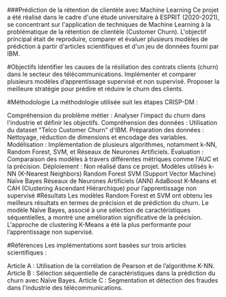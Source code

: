 ###Prédiction de la rétention de clientèle avec Machine Learning
Ce projet a été réalisé dans le cadre d'une étude universitaire à ESPRIT (2020-2021), se concentrant sur l'application de techniques de Machine Learning à la problématique de la rétention de clientèle (Customer Churn). L'objectif principal était de reproduire, comparer et évaluer plusieurs modèles de prédiction à partir d'articles scientifiques et d'un jeu de données fourni par IBM.

#Objectifs
Identifier les causes de la résiliation des contrats clients (churn) dans le secteur des télécommunications.
Implémenter et comparer plusieurs modèles d’apprentissage supervisé et non supervisé.
Proposer la meilleure stratégie pour prédire et réduire le churn des clients.

#Méthodologie
La méthodologie utilisée suit les étapes CRISP-DM :

Compréhension du problème métier : Analyser l'impact du churn dans l'industrie et définir les objectifs.
Compréhension des données : Utilisation du dataset "Telco Customer Churn" d'IBM.
Préparation des données : Nettoyage, réduction de dimensions et encodage des variables.
Modélisation : Implémentation de plusieurs algorithmes, notamment k-NN, Random Forest, SVM, et Réseaux de Neurones Artificiels.
Évaluation : Comparaison des modèles à travers différentes métriques comme l'AUC et la précision.
Déploiement : Non réalisé dans ce projet.
Modèles utilisés
k-NN (K-Nearest Neighbors)
Random Forest
SVM (Support Vector Machine)
Naïve Bayes
Réseaux de Neurones Artificiels (ANN)
AdaBoost
K-Means et CAH (Clustering Ascendant Hiérarchique) pour l’apprentissage non supervisé
#Résultats
Les modèles Random Forest et SVM ont obtenu les meilleurs résultats en termes de précision et de prédiction du churn. Le modèle Naïve Bayes, associé à une sélection de caractéristiques séquentielles, a montré une amélioration significative de la précision. L'approche de clustering K-Means a été la plus performante pour l’apprentissage non supervisé.

#Références
Les implémentations sont basées sur trois articles scientifiques :

Article A : Utilisation de la corrélation de Pearson et de l’algorithme K-NN.
Article B : Sélection séquentielle de caractéristiques dans la prédiction du churn avec Naïve Bayes.
Article C : Segmentation et détection des fraudes dans l'industrie des télécommunications.
